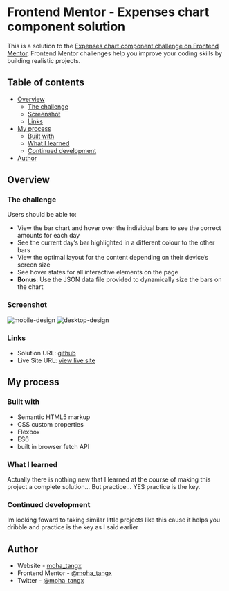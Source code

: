 # Frontend Mentor - Expenses chart component solution

This is a solution to the [Expenses chart component challenge on Frontend Mentor](https://www.frontendmentor.io/challenges/expenses-chart-component-e7yJBUdjwt). Frontend Mentor challenges help you improve your coding skills by building realistic projects. 

## Table of contents

- [Overview](#overview)
  - [The challenge](#the-challenge)
  - [Screenshot](#screenshot)
  - [Links](#links)
- [My process](#my-process)
  - [Built with](#built-with)
  - [What I learned](#what-i-learned)
  - [Continued development](#continued-development)
- [Author](#author)


## Overview

### The challenge

Users should be able to:

- View the bar chart and hover over the individual bars to see the correct amounts for each day
- See the current day’s bar highlighted in a different colour to the other bars
- View the optimal layout for the content depending on their device’s screen size
- See hover states for all interactive elements on the page
- **Bonus**: Use the JSON data file provided to dynamically size the bars on the chart

### Screenshot

![mobile-design](./expences-componet-mobile-design.png)
![desktop-design](./expences-component-desktop-design.png)


### Links

- Solution URL: [github](https://your-solution-url.com)
- Live Site URL: [view live site](https://your-live-site-url.com)

## My process

### Built with

- Semantic HTML5 markup
- CSS custom properties
- Flexbox
- ES6
- built in browser fetch API
### What I learned
Actually there is nothing new that I learned at the course of making this project 
a complete solution... But practice... YES practice is the key.

### Continued development
Im looking foward to taking similar little  projects like this cause it helps you dribble and practice is the key as I said earlier

## Author

- Website - [moha_tangx](https://www.your-site.com)
- Frontend Mentor - [@moha_tangx](https://www.frontendmentor.io/profile/yourusername)
- Twitter - [@moha_tangx](https://www.twitter.com/moha_tangx)
